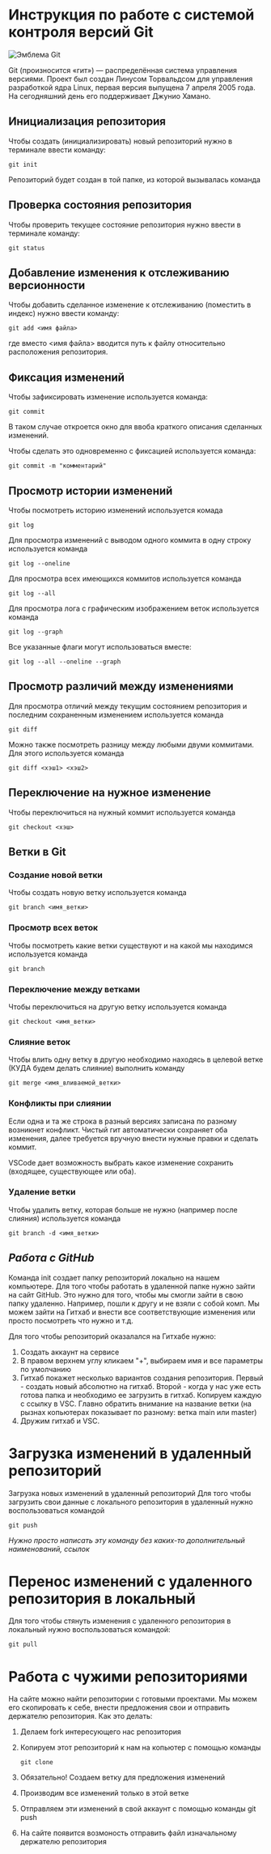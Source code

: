 # **Инструкция по работе с системой контроля версий Git**

![Эмблема Git](git.jpg)

Git (произносится «гит») — распределённая система управления версиями. Проект был создан Линусом Торвальдсом для управления разработкой ядра Linux, первая версия выпущена 7 апреля 2005 года. На сегодняшний день его поддерживает Джунио Хамано.

## Инициализация репозитория

Чтобы создать (инициализировать) новый репозиторий нужно в терминале ввести команду:

    git init

Репозиторий будет создан в той папке, из которой вызывалась команда

## Проверка состояния репозитория

Чтобы проверить текущее состояние репозитория нужно ввести в терминале команду:

    git status

## Добавление изменения к отслеживанию версионности

Чтобы добавить сделанное изменение к отслеживанию (поместить в индекс) нужно ввести команду:

    git add <имя файла>

где вместо <имя файла> вводится путь к файлу относительно расположения репозитория.

## Фиксация изменений

Чтобы зафиксировать изменение используется команда:

    git commit

В таком случае откроется окно для ввоба краткого описания сделанных изменений.

Чтобы сделать это одновременно с фиксацией используется команда:

    git commit -m "комментарий"

## Просмотр истории изменений

Чтобы посмотреть историю изменений используется комада

    git log

Для просмотра изменений с выводом одного коммита в одну строку используется команда

    git log --oneline

Для просмотра всех имеющихся коммитов используется команда

    git log --all

Для просмотра лога с графическим изображением веток используется команда

    git log --graph

Все указанные флаги могут использоваться вместе:

    git log --all --oneline --graph

## Просмотр различий между изменениями

Для просмотра отличий между текущим состоянием репозитория и последним сохраненным изменением используется команда

    git diff

Можно также посмотреть разницу между любыми двуми коммитами. Для этого используется команда

    git diff <хэш1> <хэш2>

## Переключение на нужное изменение

Чтобы переключиться на нужный коммит используется команда

    git checkout <хэш>

## Ветки в Git

### Создание новой ветки

Чтобы создать новую ветку используется команда

    git branch <имя_ветки>

### Просмотр всех веток

Чтобы посмотреть какие ветки существуют и на какой мы находимся используется команда

    git branch

### Переключение между ветками

Чтобы переключиться на другую ветку используется команда

    git checkout <имя_ветки>

### Слияние веток

Чтобы влить одну ветку в другую необходимо находясь в целевой ветке (КУДА будем делать слияние) выполнить команду

    git merge <имя_вливаемой_ветки>

### Конфликты при слиянии

Если одна и та же строка в разный версиях записана по разному возникнет конфликт.
Чистый гит автоматически сохраняет оба изменения, далее требуется вручную внести нужные правки и сделать коммит.

VSСode дает возможность выбрать какое изменение сохранить (входящее, существующее или оба).

### Удаление ветки

Чтобы удалить ветку, которая больше не нужно (например после слияния) используется команда

    git branch -d <имя_ветки>

## **_Работа с GitHub_**

Команда init создает папку репозиторий локально на нашем компьютере. Для того чтобы работать в удаленной папке нужно зайти на сайт GitHub. Это нужно для того, чтобы мы смогли зайти в свою папку удаленно. Например, пошли к другу и не взяли с собой комп. Мы можем зайти на Гитхаб и внести все соответствующие изменения или просто посмотреть что нужно и т.д.

Для того чтобы репозиторий оказалался на Гитхабе нужно:

1. Создать аккаунт на сервисе
2. В правом верхнем углу кликаем "+", выбираем имя и все параметры по умолчанию
3. Гитхаб покажет несколько вариантов создания репозитория. Первый - создать новый абсолютно на гитхаб. Второй - когда у нас уже есть готова папка и необходимо ее загрузить в гитхаб. Копируем каждую с ссылку в VSC. Главно обратить внимание на название ветки (на рызнах копьютерах показывает по разному: ветка main или master)
4. Дружим гитхаб и VSC.

# **Загрузка изменений в удаленный репозиторий**

Загрузка новых изменений в удаленный репозиторий
Для того чтобы загрузить свои данные с локального репозитория в удаленный нужно воспользоваться командой

    git push

_Нужно просто написать эту команду без каких-то дополнительный наименований, ссылок_

# **Перенос изменений с удаленного репозитория в локальный**

Для того чтобы стянуть изменения с удаленного репозитория в локальный нужно воспользоваться командой:

    git pull


# **Работа с чужими репозиториями**

На сайте можно найти репозитории с готовыми проектами. Мы можем его скопировать к себе, внести предложения свои и отправить держателю репозитория. Как это делать: 

1. Делаем fork интересующего нас репозитория
2. Копируем этот репозиторий к нам на копьютер с помощью команды 

       git clone 
3. Обязательно! Создаем ветку для предложения изменений
4. Производим все изменений только в этой ветке
5. Отправляем эти изменений в свой аккаунт с помощью команды git push
6. На сайте появится возмоность отправить файл изначальному держателю репозитория
